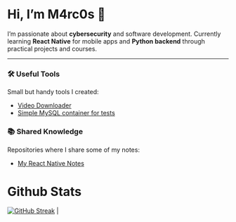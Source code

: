 # Hi, I’m M4rc0s 👋
I’m passionate about **cybersecurity** and software development. Currently learning **React Native** for mobile apps and **Python backend** through practical projects and courses.

---

### 🛠 Useful Tools
Small but handy tools I created:  
- [Video Downloader](https://github.com/Shurkon/Video-Downloader)
- [Simple MySQL container for tests](https://github.com/Shurkon/Simple-MySQL-Docker-Container)
### 📚 Shared Knowledge
Repositories where I share some of my notes:  
- [My React Native Notes](https://github.com/Shurkon/My-React-Native-Notes)

# Github Stats
[![GitHub Streak](https://github-readme-streak-stats.herokuapp.com?user=Shurkon&theme=dark&hide_border=true&hide_current_streak=true&hide_longest_streak=true)](https://git.io/streak-stats) |
